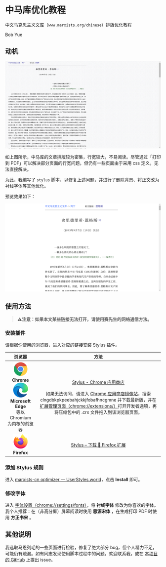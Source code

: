 # 中马库优化教程

中文马克思主义文库（`www.marxists.org/chinese`）排版优化教程

Bob Yue

## 动机

![原始效果](./img/original.png)

如上图所示，中马库的文章排版较为密集，行宽较大，不易阅读。尽管通过「打印到 PDF」可以解决部分页面的行宽问题，但仍有一些页面由于采用 css 定义，无法直接解决。

为此，我编写了 `stylus` 脚本，以修复上述问题，并进行了删除背景、将正文改为衬线字体等其他优化。

预览效果如下：

![优化效果](./img/optimized.png)

## 使用方法

> **⚠️注意：如果本文某些链接无法打开，请使用赛先生的网络通信方法。**

### 安装插件

请根据你使用的浏览器，进入对应的链接安装 Stylus 插件。

|浏览器|方法|
|:----:|:--:|
|<img src="./img/chrome_logo.svg" width="48pt"/><br>**Chrome**<br><img src="./img/ms_edge_logo.svg" width="48pt"/><br>**Microsoft Edge**<br>等以 Chromium 为内核的浏览器|[Stylus - Chrome 应用商店](https://chrome.google.com/webstore/detail/stylus/clngdbkpkpeebahjckkjfobafhncgmne?hl=zh-CN)<br><br>如果无法访问，请进入 [Chrome 应用商店镜像站](https://crxdl.com/)，搜索 clngdbkpkpeebahjckkjfobafhncgmne 并下载最新版，并在 [扩展管理页面（chrome://extensions/）](chrome://extensions/)打开开发者选项，再将压缩包中的 .crx 文件拖入到该浏览器页面。|
|<img src="./img/firefox_logo.svg" width="48pt"/><br>**Firefox**|[Stylus – 下载 🦊 Firefox 扩展](https://addons.mozilla.org/zh-CN/firefox/addon/styl-us/)|

### 添加 Stylus 规则

进入 [marxists-cn optimizer — UserStyles.world](https://userstyles.world/style/6779/marxists-cn-optimizer)，点击 **Install** 即可。

### 修改字体

进入 [字体设置（chrome://settings/fonts）](chrome://settings/fonts)，将 **衬线字体** 修改为你喜欢的字体。我个人推荐：在（非高分屏）屏幕阅读时使用 **思源宋体** ，在生成打印 PDF 时使用 **方正书宋** 。

## 其他说明

我选取马恩列毛的一些页面进行检验，修复了绝大部分 bug，但个人精力不足，可能仍有疏漏。如有同志发现使用脚本过程中的问题，欢迎联系我，或在 [本项目的 GitHub](https://github.com/BobYue-01/marxists-cn-optimizer) 上提出 issue。